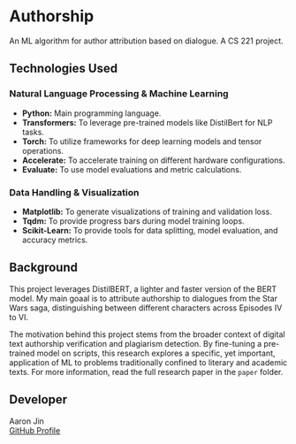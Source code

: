 # Authorship

An ML algorithm for author attribution based on dialogue. A CS 221 project.

## Technologies Used

### Natural Language Processing & Machine Learning

- **Python:** Main programming language.
- **Transformers:** To leverage pre-trained models like DistilBert for NLP tasks.
- **Torch:** To utilize frameworks for deep learning models and tensor operations.
- **Accelerate:** To accelerate training on different hardware configurations.
- **Evaluate:** To use model evaluations and metric calculations.

### Data Handling & Visualization

- **Matplotlib:** To generate visualizations of training and validation loss.
- **Tqdm:** To provide progress bars during model training loops.
- **Scikit-Learn:** To provide tools for data splitting, model evaluation, and accuracy metrics.

## Background

This project leverages DistilBERT, a lighter and faster version of the BERT model. My main goaal is to attribute authorship to dialogues from the Star Wars saga, distinguishing between different characters across Episodes IV to VI.

The motivation behind this project stems from the broader context of digital text authorship verification and plagiarism detection. By fine-tuning a pre-trained model on scripts, this research explores a specific, yet important, application of ML to problems traditionally confined to literary and academic texts. For more information, read the full research paper in the `paper` folder.

## Developer

Aaron Jin  
[GitHub Profile](https://github.com/aaronkjin)

